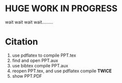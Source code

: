 # HUGE WORK IN PROGRESS

wait wait wait wait.........



# Citation 

1. use pdflatex to compile PPT.tex
2. find and open PPT.aux 
3. use bibtex compile PPT.aux
4. reopen PPT.tex, and use pdflatex compile **TWICE**
5. show PPT.PDF